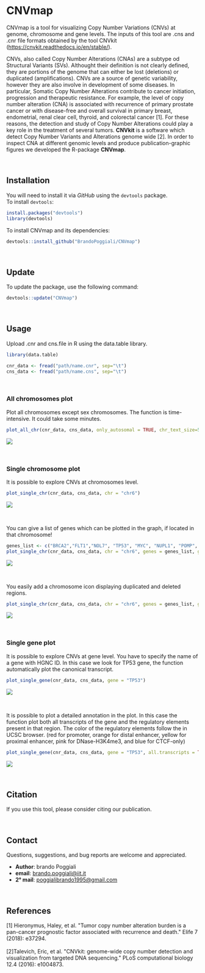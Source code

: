 # CNVmap
 CNVmap is a tool for visualizing Copy Number Variations (CNVs) at genome, chromosome and gene levels. The inputs of this tool are .cns and .cnr file formats obtained by the tool CNVkit (https://cnvkit.readthedocs.io/en/stable/).
 
CNVs, also called Copy Number Alterations (CNAs) are a subtype od Structural Variants (SVs). Althought their definition is not clearly defined, they are portions of the genome that can either be lost (deletions) or duplicated (amplifications). CNVs are a source of genetic variability, however they are also involve in development of some diseases. In particular, Somatic Copy Number Alterations contribute to cancer initiation, progression and therapeutic resistance. For example, the level of copy number alteration (CNA) is associated with recurrence of primary prostate cancer or with disease-free and overall survival in primary breast, endometrial, renal clear cell, thyroid, and colorectal cancer [1].
For these reasons, the detection and study of Copy Number Alterations could play a key role in the treatment of several tumors. **CNVkit** is a software which detect Copy Number Variants and Alterations genome wide [2]. In order to inspect CNA at different genomic levels and produce publication-graphic figures we developed the R-package **CNVmap**. 

&nbsp;

## Installation

You will need to install it via _GitHub_ using the `devtools` package.<br /> 
To install `devtools`:

```r
install.packages("devtools")
library(devtools)
```

To install CNVmap and its dependencies:
```r
devtools::install_github("BrandoPoggiali/CNVmap")
```
&nbsp;

## Update
To update the package, use the following command:
```r
devtools::update("CNVmap")
```
&nbsp;

## Usage
Upload .cnr and cns.file in R using the data.table library.

```r
library(data.table)

cnr_data <- fread("path/name.cnr", sep="\t")
cns_data <- fread("path/name.cns", sep="\t")
```
&nbsp;
### All chromosomes plot
Plot all chromosomes except sex chromosomes. The function is time-intensive. It could take some minutes.

```r
plot_all_chr(cnr_data, cns_data, only_autosomal = TRUE, chr_text_size=5)
```

![](img/All_autosomes.png)


&nbsp;

### Single chromosome plot
It is possible to explore CNVs at chromosomes level.

```r
plot_single_chr(cnr_data, cns_data, chr = "chr6")
```
![](img/Chromosome_6.png)

&nbsp;

You can give a list of genes which can be plotted in the graph, if located in that chromosome!

```r
genes_list <- c("BRCA2","FLT1","NOL7", "TP53", "MYC", "NUPL1", "POMP", "HLA-A", "SOX21", "ARG1", "MYO6", "ELOVL5")
plot_single_chr(cnr_data, cns_data, chr = "chr6", genes = genes_list, gene_text_size = 3.3)
```

![](img/Chromosome_6_genes.png)

&nbsp;

You easily add a chromosome icon displaying duplicated and deleted regions.

```r
plot_single_chr(cnr_data, cns_data, chr = "chr6", genes = genes_list, gene_text_size = 3.3, chr_picture = TRUE)
```

![](img/Chromosome_6_genes_icon.png)

&nbsp;

### Single gene plot
It is possible to explore CNVs at gene level. You have to specify the name of a gene with HGNC ID. 
In this case we look for TP53 gene, the function automatically plot the canonical transcript.

```r
plot_single_gene(cnr_data, cns_data, gene = "TP53")
```
![](img/TP53.png)

&nbsp;

It is possible to plot a detailed annotation in the plot. In this case the function plot both all transcripts of the gene and the regulatory elements present in that region. 
The color of the regulatory elements follow the in UCSC browser. (red for promoter, orange for distal enhancer, yellow for proximal enhancer, pink for DNase-H3K4me3, and blue for CTCF-only) 

```r
plot_single_gene(cnr_data, cns_data, gene = "TP53", all.transcripts = TRUE, regulatory.elements = TRUE)
```

![](img/TP53_annotated.png)

&nbsp;

## Citation
If you use this tool, please consider citing our publication.

&nbsp;

## Contact

Questions, suggestions, and bug reports are welcome and appreciated.
- **Author**: brando Poggiali
- **email**: brando.poggiali@iit.it
- **2° mail**: poggialibrando1995@gmail.com

&nbsp;

## References
[1] Hieronymus, Haley, et al. "Tumor copy number alteration burden is a pan-cancer prognostic factor associated with recurrence and death." Elife 7 (2018): e37294.<br />
<br />
[2]Talevich, Eric, et al. "CNVkit: genome-wide copy number detection and visualization from targeted DNA sequencing." PLoS computational biology 12.4 (2016): e1004873.
